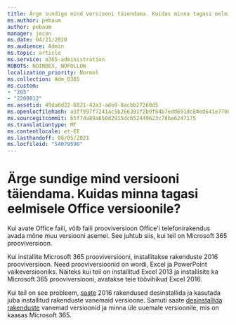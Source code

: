 ```yaml
---
title: Ärge sundige mind versiooni täiendama. Kuidas minna tagasi eelmisele Office versioonile?
ms.author: pebaum
author: pebaum
manager: jecon
ms.date: 04/21/2020
ms.audience: Admin
ms.topic: article
ms.service: o365-administration
ROBOTS: NOINDEX, NOFOLLOW
localization_priority: Normal
ms.collection: Adm_O365
ms.custom:
- "265"
- "2200012"
ms.assetid: 49da6d22-6821-42a3-ade8-8acbb27260d5
ms.openlocfilehash: a3ff997f7241ac5b266391f2b9f84b7edd691dc84ed641e77b091d33c5a3dbf5
ms.sourcegitcommit: b5f7da89a650d2915dc652449623c78be6247175
ms.translationtype: MT
ms.contentlocale: et-EE
ms.lasthandoff: 08/05/2021
ms.locfileid: "54079590"
---
```

# <a name="dont-force-me-to-upgrade-how-do-i-go-back-to-the-previous-office-version"></a>Ärge sundige mind versiooni täiendama. Kuidas minna tagasi eelmisele Office versioonile?

Kui avate Office faili, võib faili prooviversioon Office'i telefonirakendus avada mõne muu versiooni asemel. See juhtub siis, kui teil on Microsoft 365 prooviversioon.
  
Kui installite Microsoft 365 prooviversiooni, installitakse rakenduste 2016 prooviversioon. Need prooviversioonid on wordi, Excel ja PowerPoint vaikeversiooniks. Näiteks kui teil on installitud Excel 2013 ja installisite ka Microsoft 365 prooviversiooni, avatakse teie töövihikud Excel 2016.
  
Kui teil on see probleem, [saate](https://support.office.com/article/9dd49b83-264a-477a-8fcc-2fdf5dbf61d8.aspx) 2016 rakendused desinstallida ja kasutada juba installitud rakenduste vanemaid versioone. Samuti saate [desinstallida rakenduste](https://support.office.com/article/9dd49b83-264a-477a-8fcc-2fdf5dbf61d8.aspx) vanemad versioonid ja minna üle uuemale versioonile, mis on kaasas Microsoft 365.
